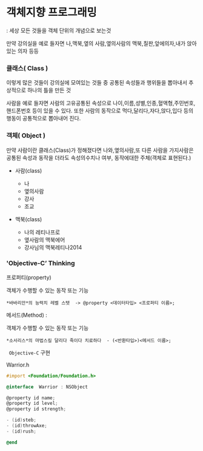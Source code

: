 # 객체지향 프로그래밍

:  세상 모든 것들을 객체 단위의 개념으로 보는것

 만약 강의실을 예로  들자면   나,맥북,옆의 사람,옆의사람의 맥북,칠판,앞에의자,내가 앉아 있는 의자 등등

### 클래스( Class ) ###
   이렇게 많은 것들이 강의실에 모여있는 것들 중 공통된 속성들과 행위들을 뽑아내서 추상적으로 하나의
   틀을 만든 것


사람을 예로 들자면 사람의 고유공통된 속성으로 나이,이름,성별,인종,혈액형,주민번호,핸드폰번호 등이 있을 수 있다.
또한 사람의 동작으로 먹다,달리다,자다,앉다,입다 등의 행동이 공통적으로 뽑아내어 진다.

### 객체( Object ) 
 만약 사람이란 클래스(Class)가 정해졌다면  나와,옆의사람,또 다른 사람을 가지사람은 공통된 속성과 동작을               더라도 속성의수치나 여부, 동작에대한 주체(객체로 표현된다.)

- 사람(class)

   - 나
   - 옆의사람
   - 강사
   - 조교

- 맥북(class)

   - 나의 레티나프로
   - 옆사람의 맥북에어
   - 강사님의 맥북레티나2014

### 'Objective-C’  Thinking

   프로퍼티(property) 
         
객체가 수행할 수 있는 동작 또는 기능

       
```
*바바리안*의 능력치 레벨 스텟  -> @property <데이터타입> <프로퍼티 이름>;
```

     
   메서드(Method) :  
  
객체가 수행할 수 있는 동작 또는 기능

```
*소서리스*의 마법스킬 달리다 죽이다 치료하다  - (<반환타입>)<메서드 이름>;
```

  ` Objective-C`  구현
>
Warrior.h
```objective-c
#import <Foundation/Foundation.h>

@interface  Warrior : NSObject

@property id name;
@property id level;
@property id strength;

- (id)steb;
- (id)throwAxe;
- (id)rush;

@end
```




